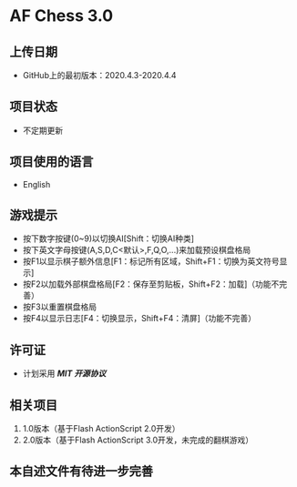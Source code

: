 # AF Chess 3.0

## 上传日期
* GitHub上的最初版本：2020.4.3-2020.4.4

## 项目状态
* 不定期更新

## 项目使用的语言
* English

## 游戏提示
* 按下数字按键(0~9)以切换AI[Shift：切换AI种类]
* 按下英文字母按键(A,S,D,C<默认>,F,Q,O,...)来加载预设棋盘格局
* 按F1以显示棋子额外信息[F1：标记所有区域，Shift+F1：切换为英文符号显示]
* 按F2以加载外部棋盘格局[F2：保存至剪贴板，Shift+F2：加载]（功能不完善）
* 按F3以重置棋盘格局
* 按F4以显示日志[F4：切换显示，Shift+F4：清屏]（功能不完善）

## 许可证
* 计划采用 ***MIT 开源协议***

## 相关项目
1. 1.0版本（基于Flash ActionScript 2.0开发）
2. 2.0版本（基于Flash ActionScript 3.0开发，未完成的翻棋游戏）

## 本自述文件有待进一步完善
